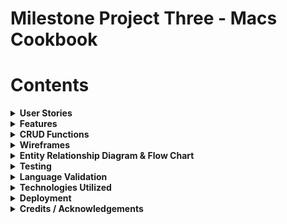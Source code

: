 # Milestone Project Three - Macs Cookbook
# Contents
<details>
<summary><b>User Stories<b></summary>

## Site ownership goals
The site was created for a fictional owner who requires a cookbook app for users to log in and share recipes for a community culinary experience.
## Visitor/User Goals
### Logged in user goals

As a logged in user, I would like to be able to contribute my own recipes to the site

As a logged in user, I would like to be able to adjust and delete the recipes I have submitted on the website at my own leisure

As a logged in user, I would like the flexibility to change my email and password when I need to

As a logged in user I would like to be able to navigate around the site structure easily and understand the layout of the site instinctively

As a logged user, I would like to be able to delete my account if I decide to leave the site at a later date

### Logged out user goals

As a logged out user, I would like to be able to access the register page to create an account and get feedback based on a successful registration

As a logged out user, I would like to be able to sign in and access the site

As a logged out user, I would like feedback on my form submissions and and confirmation of loggin out successfully

### Logged in admin goals

As an admin, I would like to be able to grant/remove admin access to trusted users on the site

As an admin, I would like to see which users currently have admin privileges on the site for a clear picture of who has access

As a admin, I would like to be able to police the site using my permissions as a way to edit/remove other users recipes if they are used inappropriately on the site.
</details>

<details>
<summary><b>Features</b></summary>

## Site wide
The implementation of a global navbar and footer to make a uniform user experience has been completed site wide
- As a logged in user I would like to be able to navigate around the site structure easily and understand the layout of the site instinctively
## Pre Login
The user experience is limited to only 2 pages before logging in, from here they can navigate to the login page or sign up page
## Home Page
On the home page, users can take the opportunity to view both their own created recipes, and also the communities additions to the site, the CRUD functionality on the home page is read only by design to ensure that the recipes of other users are protected and cannot be edited or deleted. If a user clicks on view recipe to expand this page, they can see a more in depth view of the recipe they have clicked, and if they are an administrator of the site or the owner of the recipe they will have access to edit or delete on that page.
## Account Page
In the account page the user is presented with a collapsible set of forms offering multiple functionalities
### Change Password
The user can opt to change the password in the database by supplying the app with the old password and the new request to take its place, the user is once again given a modal to confirm and guard against accidental changes. The act of supplying the old password is used as a security measure to prevent malicious intent on the site.
### Change email
In the email section of the page the user is presented with the current email address linked to the account for reference, they are given the option to change to a new email via a form and presented with a modal to confirm the selection and submit to the database. Due to the database model requiring each email to be unique, if the user requests an email already in the database it will reject the request and provide feedback to the user on the nature of the rejection.
### Delete account
The user is provided with an option to remove the account from the database after supplying the form with the email associated to their own account, the function queries the email provided with the current session user to prevent and foul play and only allow for the deletion of the logged in account.
## Recipes Page
In the recipes page, the user is able to view all recipe submissions made by themselves with the option to update the recipes and also to delete them.

Upon clicking the edit button, the user is directed to a prefilled form referencing all of the recipes current values, allowing the user to change whatever is neccessary and resubmit the form back to the database to be updated.

To ensure no accidental deletions of the recipes, a modal has been implemented requiring the user to confirm the attempt before the recipe is removed from the database
## Admin Features
On the admin page, an admin can add or remove access to admin features using the user email of the account needing the access using a simple form with a checkbox to add/remove privilege

The admin page also allows admins to view other admins on the site for clarity to protect against unwanted or unneccesary access of the privileges.

Additionally, having admin permission also lets users edit and delete recipes on the home page that they do not own to ensure compliance with site etiquette.

## Error Pages
### 404 Error
An error page was designed for a 404 error and allows the user to navigate back to the home page if logged in using a button on the page, if the user is not logged in it will direct them to the login page
### 500 Error
An error page was designed for a 500 error and allows the user to navigate back to the home page if logged in using a button on the page, if the user is not logged in it will direct them to the login page

## If/Else statement for admins
The site was built using an if else statement regarding admins and will only display the admin page on the navigation menu if the user does have admin permissions, if a non admin user tries to access this page via the URL they will be returned home and have a message flashed on screen to inform them they are not an administrator

## Features left to implement
### Forgot Password Form
A feature that can be implemented in the future would be the forgot password form, I would place this at the bottom of the login page and use the following steps to implement the feature.

- Fill email form
- Query database for email
- If it exists, connect to an API to send email and allow the user to change password using the change password function.

### Sort function on recipes page
Another function left to implement is the sort function on the recipes page which if implemented would allow the page to sort recipe names from a-z.
</details>

<details>
<summary><b>CRUD Functions</b></summary>

### Create
Sign In function
- As a logged out user, I would like to be able to sign in and access the site
- As a logged out user, I would like to be able to access the register page to create an account and get feedback based on a successful registration

Create recipe function
- As a logged in user, I would like to be able to contribute my own recipes to the site

### Read
Reads database to filter all recipes to home page

Reads database to filter current user recipe to recipes page

Reads database to filter first name to replace "Mac's Cookbook' in title

Reads database to supply email in account page

Verifies old email, password and current email before allowing changes on account page

Admins can view other admin users via the admin page
### Update
User can update recipes that is associated with their account
- As a logged in user, I would like to be able to adjust and delete the recipes I have submitted on the website at my own leisure

The user can change email addresses for the account if neccessary in the database
- As a logged in user, I would like the flexibility to change my email and password when I need t

The user can update the account password via the account page
- As a logged in user, I would like the flexibility to change my email and password when I need to

Toggle admin function
- As an admin, I would like to be able to grant/remove admin access to trusted users on the site

### Delete
The user has the option to remove/delete recipes from their account and the database

The user can delete the account from the website permanently
- As a logged user, I would like to be able to delete my account if I decide to leave the site at a later date
</details>

<details>
<summary><b>Wireframes</b></summary>

## Login
Wire frames of the login page were created to provide a positive user experience, offering clear contrasts and large font sizes with minimal clutter

![Login Desktop Wireframe](/cookbook/docs/Wireframes/Desktop/signin-desktop.png "Login Desktop Wireframe")

## Sign Up
The sign up page wireframe was created with the idea of keeping the screen clutter free and easy to read.

![Register Desktop Wireframe](/cookbook/docs/Wireframes/Desktop/signup-desktop.png "Register Desktop Wireframe")

## Home
The home wireframe was designed to allow for a display of community recipes and allow the user to browse freely for inspiration

![Home Desktop Wireframe](/cookbook/docs/Wireframes/Desktop/home-desktop.png "Home Desktop Wireframe")

## Recipes
The recipes page wireframe was designed to show the users recipes in a clear and uncluttered manner offering good contrast ratios and easy to read buttons

![Recipes Desktop Wireframe](/cookbook/docs/Wireframes/Desktop/recipes-desktop.png "Recipes Desktop Wireframe")

## Add a recipe
The add a recipe form was created with the intention of allowing the user to upload recipes in a simple manner providing the necessary information alongside verification of the submission

![Add recipes Desktop Wireframe](/cookbook/docs/Wireframes/Desktop/add-recipe-desktop.png "Add recipes Desktop Wireframe")

## Edit a recipe
The edit page was designed to be clear and concise with one form only. allowing the user to focus on the editing with minimal distractions

![Edit recipes Desktop Wireframe](/cookbook/docs/Wireframes/Desktop/edit-recipe-desktop.png "Edit recipes Desktop Wireframe")

## Account
The account page was designed to be collapsible to allow for minimal screen clutter when filling out forms in the page

![Account Desktop Wireframe](/cookbook/docs/Wireframes/Desktop/account-desktop.png "Account Desktop Wireframe")

## Admin
The admin page was designed to allow admin access on the site.

![Admin Desktop Wireframe](/cookbook/docs/Wireframes/Desktop/admin-desktop.png "Admin Desktop Wireframe")
## Expand Recipe 
The expand recipe page is active when clicking view on a recipe and queries the individual recipe for display on its own page for viewing.

![Expand recipe Desktop Wireframe](/cookbook/docs/Wireframes/Desktop/expand-recipe-desktop.png "Expand recipe Desktop Wireframe")
</details>
<details>
<summary><b>Entity Relationship Diagram & Flow Chart</b></summary>

## ERD Diagram

![ERD Diagram](/cookbook/docs/Diagrams/erd-diagram.png "ERD Diagram")

## Flow charts
### Login/Register
![Login flow chart](/cookbook/docs/Diagrams/login-chart.png "Login flow chart")

The login functionality of the site is presented to the user on page load alongside the sign up page in the navigation. The user is restricted to these pages until they are authenticated. If a user signs up to the site they are redirected on successful registration to the login page to continue the use of the site. 

### Delete Account
![Delete account flow chart](/cookbook/docs/Diagrams/delete-account-chart.png "Delete account flow chart")

The functionality regarding deleting an account begins at the account page once the user has logged in, the user must click the collapsible to show the delete account portion of the page and also confirm their intentions to delete by entering the email associated with that account. On form submission the backend queries the database using the current user ID and if the email written in the input field matched the current user email, the account is deleted.

### Email Changed
![Email changed flow chart](/cookbook/docs/Diagrams/email-changed-chart.png "Email changed flow chart")

The email change section of the site starts with displaying the users currently associated email with the site account, it then offers an input field for the user to submit a new email validated by the HTML before offering a modal to confirm the user choice. If the user clicks the modal the database will be queried and if no account is linked with the new email already, it will be assigned to the account. Otherwise feedback will be given to the user regarding the email being used.

### Password Change
![Password change flow chart](/cookbook/docs/Diagrams/password-change-chart.png "Password change flow chart")

The account page offers functionality for a password change to the user, the form required the user to confirm the current account password as verification of the intention to change the account, and also a new password to replace it. The database is then queried and if the current password matches the one in the database storage, it will be replaced by the new password.

### Add Recipe
![Add recipe flow chart](/cookbook/docs/Diagrams/add-recipe-chart.png "Add recipe flow chart")

The add recipe function is a simple form validated by HTML for the user to fill out. On submission of the form the database will commit the recipe to storage and reload the recipes page to show the new recipe as a card with the option to edit and delete.

### Edit Recipe
![Edit recipe flow chart](/cookbook/docs/Diagrams/edit-recipe-chart.png "Edit recipe flow chart")

Similar to the add recipe function the edit recipe uses the same form however targets the recipe ID passed to the function when clicking edit on a recipe card that the user owns. Users can only edit their own recipes.

### Delete Recipe
![Delete recipe flow chart](/cookbook/docs/Diagrams/delete-recipe-chart.png "Delete recipe flow chart")

The delete recipe function, much like the edit recipe is only available via the your recipes page and can only be used on a recipe that is owned by the current user, the function also has a modal to confirm deletion to prevent accidental deletes.

### Admin Toggle
The admin toggle function allows for a user to use the admin access panel to enable or disable additional permissions to users on the site, the checkbox next to the input field will (if ticked) enable permissions to the email submitted, if not checked and an email is submitted it will remove permissions. The function does not allow the user with the id of 1 to have permissions removed. 
</details>
<details>
<summary><b>Testing</b></summary>

## Wave testing
### 404
The 404 page was wave tested and reported the following.

![Wave testing 404](/cookbook/docs/testing/wave/desktop/wave-404-desktop.png "Wave testing 404")
### 500
The 500 page fed these stats back when wave tested

![Wave testing 500](/cookbook/docs/testing/wave/desktop/wave-500-desktop.png "Wave testing 500")
### Home
The home page gave the following results when ran through the wave tool

![Wave testing Home](/cookbook/docs/testing/wave/desktop/wave-home-desktop.png "Wave testing Home")
### Admin
The admin page reported the following results when using the wave tool.

![Wave testing Admin](/cookbook/docs/testing/wave/desktop/wave-admin-desktop.png "Wave testing Admin")
### Account
The account page was also waved, and returned these results

![Wave testing Account](/cookbook/docs/testing/wave/desktop/wave-account-desktop.png "Wave testing Account")
### Add Recipe
The add a recipe page returned the following

![Wave testing Add Recipe](/cookbook/docs/testing/wave/desktop/wave-add-recipe-desktop.png "Wave testing Add Recipe")
### Edit Recipe
The edit recipe page returned these results when waved

![Wave testing Edit Recipe](/cookbook/docs/testing/wave/desktop/wave-edit-recipe-desktop.png "Wave testing Edit Recipe")
### Recipes
The recipe page was waved and gave the below stats

![Wave testing Recipes](/cookbook/docs/testing/wave/desktop/wave-recipes-desktop.png "Wave testing Recipes")
### Sign up
The sign-up page also was ran through the tool, here are the results

![Wave testing Sign up](/cookbook/docs/testing/wave/desktop/wave-signup-desktop.png "Wave testing Sign up")
### Login
The login page returned the following results

![Wave testing Login](/cookbook/docs/testing/wave/desktop/wave-login-desktop.png "Wave testing Login")

## Lighthouse Testing
### Home
The website, in addition to using the wave tool was assessed using the Lighthouse technology of Google chrome, when using that technology on the home page it gave these stats.

![Lighthouse testing Home](/cookbook/docs/testing/lighthouse/home-lighthouse.png "Lighthouse testing Home")
### Admin
The admin page related the below stats when using the tool.

![Lighthouse testing Admin](/cookbook/docs/testing/lighthouse/admin-lighthouse.png "Lighthouse testing Admin")
### Account
the account page was also put in to lighthouse and returned these values.

![Lighthouse testing Account](/cookbook/docs/testing/lighthouse/account-lighthouse.png "Lighthouse testing Account")
### Add Recipe
When using Lighthouse on the add recipe page, it returns this analysis.

![Lighthouse testing Add Recipe](/cookbook/docs/testing/lighthouse/add-recipe-lighthouse.png "Lighthouse testing Add Recipe")
### Edit Recipe
The edit recipe page analysis from lighthouse is as follows.

![Lighthouse testing Edit Recipe](/cookbook/docs/testing/lighthouse/edit-recipe-lighthouse.png "Lighthouse testing Edit Recipe")
### Recipes
When assessing the recipes page in lighthouse, it returns these values.

![Lighthouse testing Recipes](/cookbook/docs/testing/lighthouse/recipes-lighthouse.png "Lighthouse testing Recipes")
### Sign up
The sign-up page was also assessed, the report purported the following. The page unfortunately did not return as high a score as the others majoritively due to unused JavaScript. These scripts are inherited from the base template as initializes site wide.

![Lighthouse testing Sign up](/cookbook/docs/testing/lighthouse/signup-lighthouse.png "Lighthouse testing Sign up")
### Login
The login page was also assessed and returned the following, again this page was negatively impacted during these tests by loading unused JavaScript on the page as a result of inheriting from the base template.

![Lighthouse testing Login](/cookbook/docs/testing/lighthouse/login-lighthouse.png "Lighthouse testing Login")
## Functional Testing
### Base Template
Functional testing on the navigation menu of the base template was as follows

![Base functional tests](/cookbook/docs/testing/functional/base-tests.png "Base functional tests")

![Base Admin functional tests](/cookbook/docs/testing/functional/base-admin-tests.png "Base Admin functional tests")

### Home

Functional testing of the home template was as follows

![Home functional tests](/cookbook/docs/testing/functional/home-tests.png "Home functional tests")

### 404

The 404 page testing purported the following

![404 functional tests](/cookbook/docs/testing/functional/404-tests.png "404 functional tests")

### 500

The 500 page purports the following

![500 functional tests](/cookbook/docs/testing/functional/500-tests.png "500 functional tests")

### Account

Testing on the account page shows the following

![Account functional tests](/cookbook/docs/testing/functional/account-tests.png "Account functional tests")

### Add Recipe

The testing on the add recipe page shows the following

![Add recipe functional tests](/cookbook/docs/testing/functional/add-recipe-tests.png "Add recipe functional tests")

### Edit Recipe

The testing on the edit recipe page shows the following

![Edit recipe functional tests](/cookbook/docs/testing/functional/edit-recipe-tests.png "Edit recipe functional tests")

### Recipe

The recipe page testing was as follows

![Recipe functional tests](/cookbook/docs/testing/functional/recipe-tests.png "Recipe functional tests")

### Admin

The admin page was also tested for functionality

![Admin functional tests](/cookbook/docs/testing/functional/admin-tests.png "Admin functional tests")

### Login

The login page was tested as follows

![Login functional tests](/cookbook/docs/testing/functional/login-tests.png "Login functional tests")

### Sign Up

The sign up page was tested for the following criteria

![Sign up functional tests](/cookbook/docs/testing/functional/signup-tests.png "Sign up functional tests")

### Bugs

</details>
<details>
<summary>Language Validation</summary>

## HTML
The html parts of the website have been ran through validation software to ensure compliance with HTML standards on the web. You can see the reports below.
### Home
![Home HTML Validation](/cookbook/docs/testing/validators/html/home-html.png "Home HTML Validation")
### Account
![Account HTML Validation](/cookbook/docs/testing/validators/html/account-html.png "Account HTML Validation")
### Admin
![Admin HTML Validation](/cookbook/docs/testing/validators/html/admin-html.png "Admin HTML Validation")
### Recipes
![Recipes HTML Validation](/cookbook/docs/testing/validators/html/recipes-html.png "Recipes HTML Validation")
### Add Recipe
![Add Recipe HTML Validation](/cookbook/docs/testing/validators/html/add-recipe-html.png "Add Recipe HTML Validation")
### Edit Recipe
![Edit Recipe HTML Validation](/cookbook/docs/testing/validators/html/edit-recipe-html.png "Edit Recipe HTML Validation")
### Expand Recipe
#### Admin
![Expand Admin HTML Validation](/cookbook/docs/testing/validators/html/expand-recipe-admin-html.png "Expand Admin HTML Validation")
#### Non Admin
![Expand Non Admin HTML Validation](/cookbook/docs/testing/validators/html/expand-recipe-html.png "Expand Non Admin HTML Validation")
### Login
![Login HTML Validation](/cookbook/docs/testing/validators/html/login-html.png "Login HTML Validation")
### Sign Up
![Sign Up HTML Validation](/cookbook/docs/testing/validators/html/signup-html.png "Sign Up HTML Validation")

## CSS
The stylesheets were assessed using jigsaw to analyse CSS compliance with standard practises and returned the following.
![CSS Validation](/cookbook/docs/testing/validators/css/styles-css.png "CSS Validation")
## JavaScript/jQuery
The JavaScript/JQuery initialisation code was assessed using JSLint and returned the following.
![JS Validation](/cookbook/docs/testing/validators/js/initialiser-js.png "JS Validation")
## Python
The python code was ran through the validation software to ensure it is pep8 compliant and returned the following.
### Init
The init.py file returned 3 hints on validation, the hints were as follows:
1. Put white spaces around the operators. 

        app.register_blueprint(routes, url_prefix="/")

2. Put white spaces around the operators.

        app.register_blueprint(auth, url_prefix="/")

3. Add two empty lines in front of function definition

        @login_manager.user_loader

        def load_user(id):
        
            return User.query.get(int(id))

The whitespace hints refers to the slash for the url prefix

The line hint is caused by to the decorator above the function

![Auth Validation](/cookbook/docs/testing/validators/python/auth-pep8.png "Auth Validation")
### Auth
Auth file produced 6 hints in total for the following code snippets:
1. Put white spaces around the operators
2. Add two empty lines in front of function definition

        @auth.route('/login', methods = ['GET', 'POST'])

        def login():

3. Put white spaces around the operators
4. Add two empty lines in front of function definition

        @auth.route('/logout')

        @login_required

        def logout():

5. Put white spaces around the operators
6. Add two empty lines in front of function definition

        @auth.route('/signup', methods=['GET', 'POST'])

        def signup():

The whitespace hints refers to the slash before the route e.g "/login"

The line hints are caused due to the decorator above the function

![Auth Validation](/cookbook/docs/testing/validators/python/auth-pep8.png "Auth Validation")
### Models
The model evaluation returned 2 lines with hints, both lines returned were in regards to f strings returned by the model.

![Models Validation](/cookbook/docs/testing/validators/python/models-pep8.png "Models Validation")
### Routes
The routes function also returned 2 hints on lines regarding the length of statements inside of if statements, see below:

    if checkbox == 'on':

            user_exists.is_admin = True

            print(user_exists.first_name, user_exists.is_admin)

            db.session.commit()

            flash('User is now an admin', category="success")

            return redirect(url_for('routes.admin'))

The second if statements is as follows:

    if admin.is_admin:

            name = f"{admin.first_name} {admin.last_name}"

            current_admin_names.append(name)

            current_admin_names.sort()

![Routes Validation](/cookbook/docs/testing/validators/python/routes-pep8.png "Routes Validation")
</details>
<details>
<summary><b>Technologies Utilized</b></summary>

# Technologies Utilised
## HTML
HTML5 Was used to create the front end skeleton of the website, semantic HTML in the form of Head, Nav, Main and Footer tags were used to create appropriate structure.
## CSS
Custom CSS styles were utilised to resize and reposition some elements on the site in order to maximise the user experience.
### Materialize Framework
The Materialize Framework was used in order to allow for easy to put together structures and fast styles to create a better user experience for the user.
## JavaScript/JQuery
### Materialize Framework
The Materialize Framework was also used in the form of JQuery to initialize some of the components used from the framework such as carousels and collapsible menus
## Python
### Flask Framework
The Flask Framework was used to create and initialise the app in order to run the server and to navigate through the site using routing and login functionality.
### Jinja Templating
Jinja Templating was used alongside Flask modules in order to create Python implementation in the html files rendered by the app
## External utility
### Font Awesome
Font Awesome was used to generate icons for the website and to style the links in a more reader friendly fashion

</details>
<details>
<summary><b>Deployment</b></summary>

## GitHub version control

The site was created using the template provided by code institute regarding milestone project 3. The code was written in gitpod and pushed using the gitpod source control option on the side bar of the application.

### Github Pages
- Adding it to Github Pages
- To create the live link for the site, github pages was used in the following way.
- Navigate to settings
- Click on the Pages tab
- Select the branch "main"
- This will generate the link to the live site when created.
- Click Save

### Cloning
- Select the github repository to clone.
- Click on the code button to access the dropdown menu.
- Download the file then open with IDE or copy Git URL from the HTTPS dialogue box.
- Open the console window in the IDE of your choice.
- Use the 'git clone' command inside the terminal and follow the command with the url you wish to clone.
- A clone of the project will be created locally on your machine.

## Deployment to Heroku

</details>

<details>
<summary><b>Credits / Acknowledgements</b></summary>

## Books
During the creation of this site I used the book "Building Web Apps with Python and Flask" by Malhar Lathkar for help troubleshooting and general tips on creating the site

## Code
Code written inside the files was written by myself solely with the exception of components and javascript to utilize the respective components, in which I gained the structure through the materialize framework was used.

Site made for educational purposes only for assessment by Code Institute

